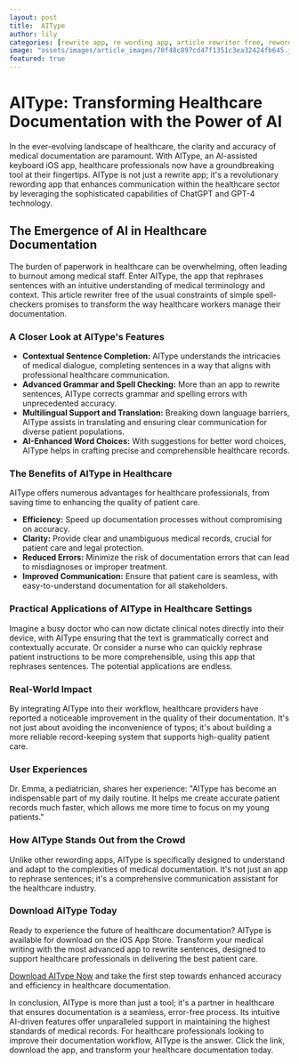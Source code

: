 ```yaml
---
layout: post
title:  AIType
author: lily
categories: [rewrite app, re wording app, article rewriter free, rewording app, app to rephrase sentences, app that rephrases sentences, app to rewrite sentences]
image: "assets/images/article_images/70f48c897cd47f1351c3ea32424fb645.jpg"
featured: true
---
```


# AIType: Transforming Healthcare Documentation with the Power of AI

In the ever-evolving landscape of healthcare, the clarity and accuracy of medical documentation are paramount. With AIType, an AI-assisted keyboard iOS app, healthcare professionals now have a groundbreaking tool at their fingertips. AIType is not just a rewrite app; it's a revolutionary rewording app that enhances communication within the healthcare sector by leveraging the sophisticated capabilities of ChatGPT and GPT-4 technology.

## The Emergence of AI in Healthcare Documentation

The burden of paperwork in healthcare can be overwhelming, often leading to burnout among medical staff. Enter AIType, the app that rephrases sentences with an intuitive understanding of medical terminology and context. This article rewriter free of the usual constraints of simple spell-checkers promises to transform the way healthcare workers manage their documentation.

### A Closer Look at AIType's Features

- **Contextual Sentence Completion:** AIType understands the intricacies of medical dialogue, completing sentences in a way that aligns with professional healthcare communication.
- **Advanced Grammar and Spell Checking:** More than an app to rewrite sentences, AIType corrects grammar and spelling errors with unprecedented accuracy.
- **Multilingual Support and Translation:** Breaking down language barriers, AIType assists in translating and ensuring clear communication for diverse patient populations.
- **AI-Enhanced Word Choices:** With suggestions for better word choices, AIType helps in crafting precise and comprehensible healthcare records.

### The Benefits of AIType in Healthcare

AIType offers numerous advantages for healthcare professionals, from saving time to enhancing the quality of patient care.

- **Efficiency:** Speed up documentation processes without compromising on accuracy.
- **Clarity:** Provide clear and unambiguous medical records, crucial for patient care and legal protection.
- **Reduced Errors:** Minimize the risk of documentation errors that can lead to misdiagnoses or improper treatment.
- **Improved Communication:** Ensure that patient care is seamless, with easy-to-understand documentation for all stakeholders.

### Practical Applications of AIType in Healthcare Settings

Imagine a busy doctor who can now dictate clinical notes directly into their device, with AIType ensuring that the text is grammatically correct and contextually accurate. Or consider a nurse who can quickly rephrase patient instructions to be more comprehensible, using this app that rephrases sentences. The potential applications are endless.

### Real-World Impact

By integrating AIType into their workflow, healthcare providers have reported a noticeable improvement in the quality of their documentation. It's not just about avoiding the inconvenience of typos; it's about building a more reliable record-keeping system that supports high-quality patient care.

### User Experiences

Dr. Emma, a pediatrician, shares her experience: "AIType has become an indispensable part of my daily routine. It helps me create accurate patient records much faster, which allows me more time to focus on my young patients."

### How AIType Stands Out from the Crowd

Unlike other rewording apps, AIType is specifically designed to understand and adapt to the complexities of medical documentation. It's not just an app to rephrase sentences; it's a comprehensive communication assistant for the healthcare industry.

### Download AIType Today

Ready to experience the future of healthcare documentation? AIType is available for download on the iOS App Store. Transform your medical writing with the most advanced app to rewrite sentences, designed to support healthcare professionals in delivering the best patient care.

[Download AIType Now](https://apps.apple.com/us/app/aitype-grammar-check-keyboard/id6469163944) and take the first step towards enhanced accuracy and efficiency in healthcare documentation.

In conclusion, AIType is more than just a tool; it's a partner in healthcare that ensures documentation is a seamless, error-free process. Its intuitive AI-driven features offer unparalleled support in maintaining the highest standards of medical records. For healthcare professionals looking to improve their documentation workflow, AIType is the answer. Click the link, download the app, and transform your healthcare documentation today.